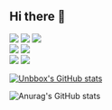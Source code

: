 ## Hi there 👋

<!--
**Unbbox/Unbbox** is a ✨ _special_ ✨ repository because its `README.md` (this file) appears on your GitHub profile.

Here are some ideas to get you started:

- 🔭 I’m currently working on ...
- 🌱 I’m currently learning ...
- 👯 I’m looking to collaborate on ...
- 🤔 I’m looking for help with ...
- 💬 Ask me about ...
- 📫 How to reach me: ...
- 😄 Pronouns: ...
- ⚡ Fun fact: ...
-->
<!-- 뱃지 디자인 -->
<img src="https://img.shields.io/badge/HTML-20232a.svg?style=for-the-badge&logo=HTML5&logoColor=E34F26" /> <img src="https://img.shields.io/badge/CSS-20232a.svg?style=for-the-badge&logo=CSS3&logoColor=1572B6" /> <img src="https://img.shields.io/badge/JavaScript-20232a.svg?style=for-the-badge&logo=JavaScript&logoColor=F7DF1E" /><br>
<img src="https://img.shields.io/badge/Spring Boot-20232a.svg?style=for-the-badge&logo=Spring Boot&logoColor=6DB33F" /> <img src="https://img.shields.io/badge/Oracle-20232a.svg?style=for-the-badge&logo=Oracle&logoColor=F80000" /><br>
<img src="https://img.shields.io/badge/Python-20232a.svg?style=for-the-badge&logo=Python&logoColor=3776AB" /> <img src="https://img.shields.io/badge/Django-20232a.svg?style=for-the-badge&logo=Django&logoColor=092E20" />

<!-- 사용한 언어 비율 -->
[![Unbbox's GitHub stats](https://github-readme-stats.vercel.app/api/top-langs/?username=Unbbox)](https://github.com/anuraghazra/github-readme-stats)<br>


<!-- 깃허브 평판 -->
![Anurag's GitHub stats](https://github-readme-stats.vercel.app/api?username=Unbbox&hide=contribs,prs&show_icons=true)
